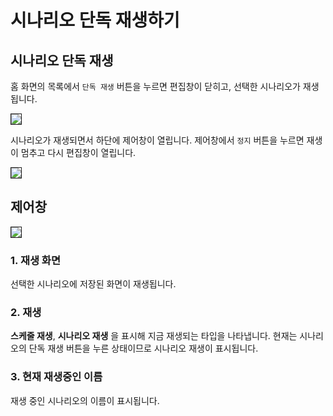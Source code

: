 # 시나리오 단독 재생하기

## 시나리오 단독 재생
홈 화면의 목록에서 `단독 재생` 버튼을 누르면 편집창이 닫히고, 선택한 시나리오가 재생됩니다.

<img src="../../img/0-3.jpg" style="border: 1px solid"/>

시나리오가 재생되면서 하단에 제어창이 열립니다. 제어창에서 `정지` 버튼을 누르면 재생이 멈추고 다시 편집창이 열립니다.

<img src="../../img/0-4.jpg" style="border: 1px solid"/>

## 제어창
<img src="../../img/0-5.jpg" style="border: 1px solid"/>

### 1. 재생 화면
선택한 시나리오에 저장된 화면이 재생됩니다.

### 2. 재생
**스케줄 재생**, **시나리오 재생** 을 표시해 지금 재생되는 타입을 나타냅니다. 현재는 시나리오의 단독 재생 버튼을 누른 상태이므로 시나리오 재생이 표시됩니다.

### 3. 현재 재생중인 이름
재생 중인 시나리오의 이름이 표시됩니다.
